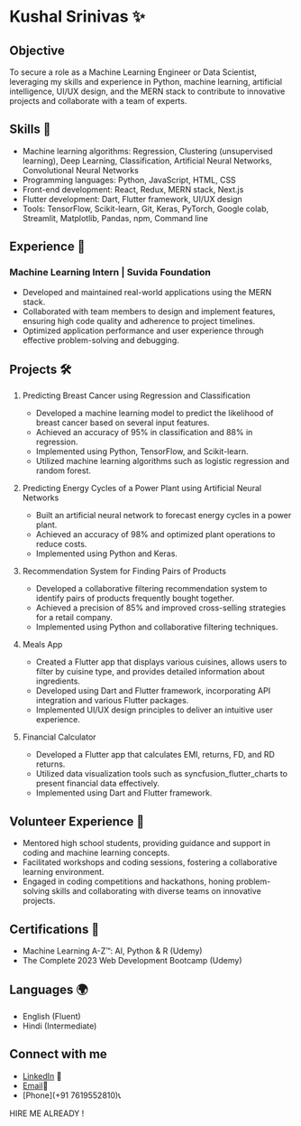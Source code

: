 # Kushal Srinivas ✨

## Objective
To secure a role as a Machine Learning Engineer or Data Scientist, leveraging my skills and experience in Python, machine learning, artificial intelligence, UI/UX design, and the MERN stack to contribute to innovative projects and collaborate with a team of experts.

## Skills 🚀
- Machine learning algorithms: Regression, Clustering (unsupervised learning), Deep Learning, Classification, Artificial Neural Networks, Convolutional Neural Networks
- Programming languages: Python, JavaScript, HTML, CSS
- Front-end development: React, Redux, MERN stack, Next.js
- Flutter development: Dart, Flutter framework, UI/UX design
- Tools: TensorFlow, Scikit-learn, Git, Keras, PyTorch, Google colab, Streamlit, Matplotlib, Pandas, npm, Command line

## Experience 💼
### Machine Learning Intern | Suvida Foundation
- Developed and maintained real-world applications using the MERN stack.
- Collaborated with team members to design and implement features, ensuring high code quality and adherence to project timelines.
- Optimized application performance and user experience through effective problem-solving and debugging.

## Projects 🛠️
1. Predicting Breast Cancer using Regression and Classification
   - Developed a machine learning model to predict the likelihood of breast cancer based on several input features.
   - Achieved an accuracy of 95% in classification and 88% in regression.
   - Implemented using Python, TensorFlow, and Scikit-learn.
   - Utilized machine learning algorithms such as logistic regression and random forest.

2. Predicting Energy Cycles of a Power Plant using Artificial Neural Networks
   - Built an artificial neural network to forecast energy cycles in a power plant.
   - Achieved an accuracy of 98% and optimized plant operations to reduce costs.
   - Implemented using Python and Keras.

3. Recommendation System for Finding Pairs of Products
   - Developed a collaborative filtering recommendation system to identify pairs of products frequently bought together.
   - Achieved a precision of 85% and improved cross-selling strategies for a retail company.
   - Implemented using Python and collaborative filtering techniques.

4. Meals App
   - Created a Flutter app that displays various cuisines, allows users to filter by cuisine type, and provides detailed information about ingredients.
   - Developed using Dart and Flutter framework, incorporating API integration and various Flutter packages.
   - Implemented UI/UX design principles to deliver an intuitive user experience.

5. Financial Calculator
   - Developed a Flutter app that calculates EMI, returns, FD, and RD returns.
   - Utilized data visualization tools such as syncfusion_flutter_charts to present financial data effectively.
   - Implemented using Dart and Flutter framework.

## Volunteer Experience 🤝
- Mentored high school students, providing guidance and support in coding and machine learning concepts.
- Facilitated workshops and coding sessions, fostering a collaborative learning environment.
- Engaged in coding competitions and hackathons, honing problem-solving skills and collaborating with diverse teams on innovative projects.

## Certifications 📜
- Machine Learning A-Z™: AI, Python & R (Udemy)
- The Complete 2023 Web Development Bootcamp (Udemy)

## Languages 🌍
- English (Fluent)
- Hindi (Intermediate)

## Connect with me
- [LinkedIn](https://www.linkedin.com/in/kushal-s075/) 📎
- [Email](kushal.s.2005@email.com)📧 
- [Phone](+91 7619552810)📞

HIRE ME ALREADY !
